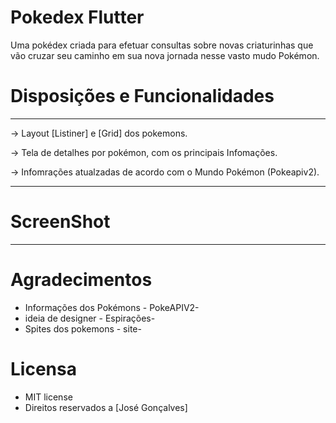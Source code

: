 # Pokedex Flutter
<div aligne="center">
Uma pokédex criada para efetuar consultas sobre novas criaturinhas que vão cruzar seu caminho em sua nova jornada nesse vasto mudo Pokémon.
</div>

# Disposições e Funcionalidades
----
-> Layout [Listiner] e [Grid] dos pokemons.

-> Tela de detalhes por pokémon, com os principais Infomações.

-> Infomrações atualzadas de acordo com o Mundo Pokémon (Pokeapiv2).

----
# ScreenShot

---
# Agradecimentos

* Informações dos Pokémons - PokeAPIV2- 
* ideia de designer - Espirações-
* Spites dos pokemons - site-  

# Licensa
* MIT license
* Direitos reservados a [José Gonçalves]